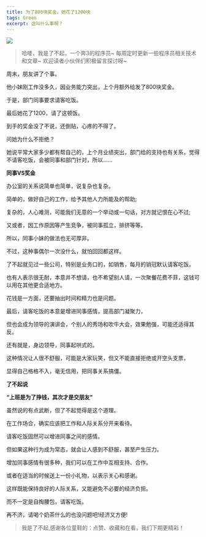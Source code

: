 ```yaml
---
title: 为了800块奖金，她花了1200块
tags: Green
excerpt: 这叫什么事啊？
---
```


![](https://files.mdnice.com/user/26582/9d7d3a69-7f88-496e-b31f-b67f79e34406.jpg)

> 哈喽，我是了不起，一个奔3的程序员~
> 每周定时更新一些程序员相关技术和文章~
>欢迎读者小伙伴们积极留言探讨呀~

周末，朋友讲了个事。

他小妹刚工作没多久，因业务能力突出，上个月额外给发了800块奖金。

于是，部门同事要求请客吃饭。

最后她花了1200，请了这顿饭。

到手的奖金没了不说，还倒贴，心疼的不得了。

问她为什么不拒绝？

她说平常大家多少都有帮自己的，上个月业绩突出，部门给的支持也有关系，觉得不请客吃饭，会被同事和部门针对，所以......

**同事VS奖金**

办公室的关系说简单也简单，说复杂也复杂。

简单的，做好自己的工作，给予其他人力所能及的帮助;

复杂的，人心难测，可能我们无意的一个举动或一句话，对方就记恨在心不过;

又或者，因工作原因等产生竞争，被同事孤立，排挤等等。

所以，同事小妹的做法也无可厚非。

不过，这种事偶尔一次没什么，就怕回回都这样。

了不起就见过一些公司，特别是业务口的，如销售，每月的销冠默认请客吃饭。

也有人表示很无耐，本意并不想请，也不希望别人请，一次聚餐花费不菲，这钱可以用在其他更合适地方。

花钱是一方面，还要抽出时间和精力也是问题。

最后，请客吃饭的本意是增进同事感情，提高部门凝聚力，

但也会成为领导的演讲会，个别人的秀场和吹牛大会，效果勉强，可能还适得其反。

还有就是，身边领导，同事起哄式的。

这种情况让人很不舒服，可能是大家玩笑，但又不能直接拒绝或开空头支票，

显得自己格格不入，毫无信用，把同事关系搞僵。

**了不起说**

**“上班是为了挣钱，其次才是交朋友"**

虽然说的有点武断，但了不起觉得是这个道理。

在工作场合，确实应该把工作和人际关系分开来看待。

请客吃饭固然可以增进同事之间的感情。

但如果这种行为成为常态，就会让人感到不舒服，甚至产生压力。

增加同事感情有很多种，我们可以在工作中互相支持、合作。

或者在适当的时候送上一份小礼物，以表示关心和感谢。

这样既能保持良好的人际关系，又能避免不必要的经济负担。

而不一定是自掏腰包，请客吃饭。

再不济，请喝个奶茶什么的也没问题吧!经济又方便!


>我是了不起,感谢各位童鞋的：点赞、收藏和在看，我们下期更精彩！


















